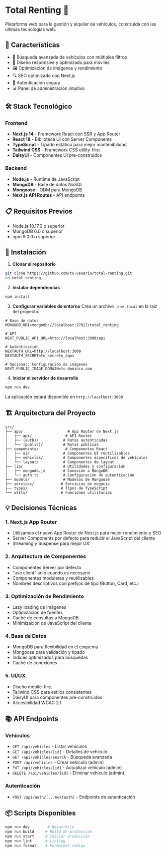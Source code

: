 # Total Renting 🚗

Plataforma web  para la gestión y alquiler de vehículos, construida con las últimas tecnologías web.

## 🚀 Características

- 🎯 Búsqueda avanzada de vehículos con múltiples filtros
- 📱 Diseño responsive y optimizado para móviles
- 🖼️ Optimización de imágenes y rendimiento
- 🔍 SEO optimizado con Next.js
- 🔐 Autenticación segura
- 📊 Panel de administración intuitivo

## 🛠️ Stack Tecnológico

### Frontend
- **Next.js 14** - Framework React con SSR y App Router
- **React 18** - Biblioteca UI con Server Components
- **TypeScript** - Tipado estático para mejor mantenibilidad
- **Tailwind CSS** - Framework CSS utility-first
- **DaisyUI** - Componentes UI pre-construidos

### Backend
- **Node.js** - Runtime de JavaScript
- **MongoDB** - Base de datos NoSQL
- **Mongoose** - ODM para MongoDB
- **Next.js API Routes** - API endpoints

## 📋 Requisitos Previos

- Node.js 18.17.0 o superior
- MongoDB 6.0 o superior
- npm 9.0.0 o superior

## 🚀 Instalación

1. **Clonar el repositorio**
```bash
git clone https://github.com/tu-usuario/total-renting.git
cd total-renting
```

2. **Instalar dependencias**
```bash
npm install
```

3. **Configurar variables de entorno**
Crea un archivo `.env.local` en la raíz del proyecto:
```env
# Base de datos
MONGODB_URI=mongodb://localhost:27017/total_renting

# API
NEXT_PUBLIC_API_URL=http://localhost:3000/api

# Autenticación
NEXTAUTH_URL=http://localhost:3000
NEXTAUTH_SECRET=tu_secreto_aqui

# Opcional: Configuración de imágenes
NEXT_PUBLIC_IMAGE_DOMAIN=tu-dominio.com
```

4. **Iniciar el servidor de desarrollo**
```bash
npm run dev
```

La aplicación estará disponible en `http://localhost:3000`

## 🏗️ Arquitectura del Proyecto

```
src/
├── app/                    # App Router de Next.js
│   ├── api/               # API Routes
│   ├── (auth)/           # Rutas autenticadas
│   └── (public)/         # Rutas públicas
├── components/            # Componentes React
│   ├── ui/               # Componentes UI reutilizables
│   ├── vehicles/         # Componentes específicos de vehículos
│   └── layout/           # Componentes de layout
├── lib/                  # Utilidades y configuración
│   ├── mongodb.js        # Conexión a MongoDB
│   └── auth.ts           # Configuración de autenticación
├── models/               # Modelos de Mongoose
├── services/            # Servicios de negocio
├── types/               # Tipos de TypeScript
└── utils/               # Funciones utilitarias
```

## 💡 Decisiones Técnicas

### 1. Next.js App Router
- Utilizamos el nuevo App Router de Next.js para mejor rendimiento y SEO
- Server Components por defecto para reducir el JavaScript del cliente
- Streaming y Suspense para mejor UX

### 2. Arquitectura de Componentes
- Componentes Server por defecto
- "use client" solo cuando es necesario
- Componentes modulares y reutilizables
- Nombres descriptivos con prefijos de tipo (Button, Card, etc.)

### 3. Optimización de Rendimiento
- Lazy loading de imágenes
- Optimización de fuentes
- Caché de consultas a MongoDB
- Minimización de JavaScript del cliente

### 4. Base de Datos
- MongoDB para flexibilidad en el esquema
- Mongoose para validación y tipado
- Índices optimizados para búsquedas
- Caché de conexiones

### 5. UI/UX
- Diseño mobile-first
- Tailwind CSS para estilos consistentes
- DaisyUI para componentes pre-construidos
- Accesibilidad WCAG 2.1

## 📚 API Endpoints

### Vehículos
- `GET /api/vehicles` - Listar vehículos
- `GET /api/vehicles/[id]` - Detalles de vehículo
- `GET /api/vehicles/search` - Búsqueda avanzada
- `POST /api/vehicles` - Crear vehículo (admin)
- `PUT /api/vehicles/[id]` - Actualizar vehículo (admin)
- `DELETE /api/vehicles/[id]` - Eliminar vehículo (admin)

### Autenticación
- `POST /api/auth/[...nextauth]` - Endpoints de autenticación


## 📦 Scripts Disponibles

```bash
npm run dev        # Desarrollo
npm run build     # Build de producción
npm run start     # Iniciar producción
npm run lint      # Linting
npm run format    # Formatear código
```

